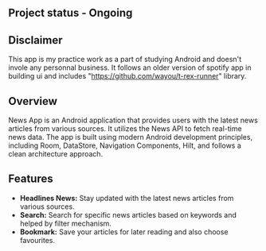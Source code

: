 ## Project status - Ongoing

## Disclaimer

This app is my practice work as a part of studying Android and doesn't invole any personnal business.
It follows an older version of spotify app in building ui and includes "https://github.com/wayou/t-rex-runner" library.

## Overview

News App is an Android application that provides users with the latest news articles from various sources. 
It utilizes the News API to fetch real-time news data. 
The app is built using modern Android development principles, including Room, DataStore, Navigation Components, Hilt, and follows a clean architecture approach.

## Features

- **Headlines News:** Stay updated with the latest news articles from various sources.
- **Search:** Search for specific news articles based on keywords and helped by filter mechanism.
- **Bookmark:** Save your articles for later reading and also choose favourites.
